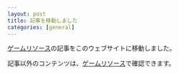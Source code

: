 ```yaml
---
layout: post
title: 記事を移動しました
categories: [general]
---
```


[ゲームリソース](https://moton-03.github.io/GR)の記事をこのウェブサイトに移動しました。

記事以外のコンテンツは、[ゲームリソース](https://moton-03.github.io/GR)で確認できます。
